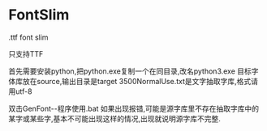 # FontSlim
.ttf font slim

只支持TTF

首先需要安装python,把python.exe复制一个在同目录,改名python3.exe
目标字体库放在source,输出目录是target
3500NormalUse.txt是文字抽取字库,格式请用utf-8

双击GenFont--程序使用.bat
如果出现报错,可能是源字库里不存在抽取字库中的某字或某些字,基本不可能出现这样的情况,出现就说明源字库不完整.
